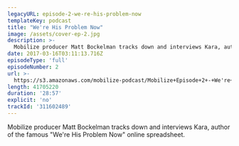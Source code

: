 ```yaml
---
legacyURL: episode-2-we-re-his-problem-now
templateKey: podcast
title: "We're His Problem Now"
image: /assets/cover-ep-2.jpg
description: >-
  Mobilize producer Matt Bockelman tracks down and interviews Kara, author of the famous "We're His Problem Now" online spreadsheet.
date: 2017-03-16T03:11:13.716Z
episodeType: 'full'
episodeNumber: 2
url: >-
  https://s3.amazonaws.com/mobilize-podcast/Mobilize+Episode+2+-+We're+His+Problem+Now.mp3
length: 41705220
duration: '28:57'
explicit: 'no'
trackId: '311602489'
---
```

Mobilize producer Matt Bockelman tracks down and interviews Kara, author of the famous "We're His Problem Now" online spreadsheet.